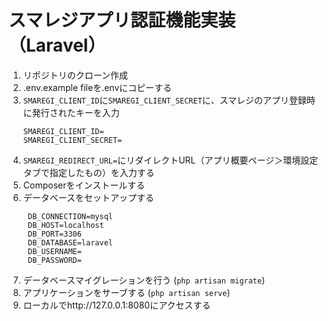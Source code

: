 # スマレジアプリ認証機能実装（Laravel）

1. リポジトリのクローン作成
2. .env.example fileを.envにコピーする
3. `SMAREGI_CLIENT_ID`に`SMAREGI_CLIENT_SECRET`に、スマレジのアプリ登録時に発行されたキーを入力
    ```
    SMAREGI_CLIENT_ID=
    SMAREGI_CLIENT_SECRET=
   ```
4. `SMAREGI_REDIRECT_URL=`にリダイレクトURL（アプリ概要ページ＞環境設定タブで指定したもの）を入力する
5. Composerをインストールする
6. データベースをセットアップする
   ```
    DB_CONNECTION=mysql
    DB_HOST=localhost
    DB_PORT=3306
    DB_DATABASE=laravel
    DB_USERNAME=
    DB_PASSWORD=
    ```
7. データベースマイグレーションを行う (`php artisan migrate`)
8. アプリケーションをサーブする (`php artisan serve`)
9. ローカルでhttp://127.0.0.1:8080にアクセスする
